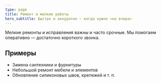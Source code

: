```yaml
---
type: page
title: Ремонт и мелкие работы
hero_subtitle: Быстро и аккуратно — когда нужно «на вчера»
---
```


Мелкие ремонты и исправления важны и часто срочные. Мы помогаем оперативно — достаточно короткого звонка.

## Примеры

- Замена сантехники и фурнитуры
- Небольшой ремонт мебели и элементов
- Обновление силиконовых швов, крепежей и т. п.
